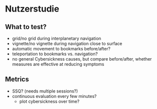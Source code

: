 # Nutzerstudie

## What to test?
- grid/no grid during interplanetary navigation
- vignette/no vignette during navigation close to surface
- automatic movement to bookmarks before/after?
- teleportation to bookmarks vs. navigation?
- no general Cybersickness causes, but compare before/after, whether measures are effective at reducing symptoms

## Metrics
- SSQ? (needs multiple sessions?)
- continuous evaluation every few minutes?
  - plot cybersickness over time?
